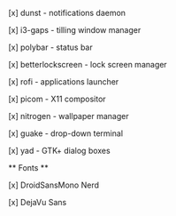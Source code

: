 [x] dunst - notifications daemon

[x] i3-gaps - tilling window manager

[x] polybar - status bar

[x] betterlockscreen - lock screen manager

[x] rofi - applications launcher

[x] picom - X11 compositor

[x] nitrogen - wallpaper manager

[x] guake - drop-down terminal

[x] yad - GTK+ dialog boxes

** Fonts **

[x] DroidSansMono Nerd

[x] DejaVu Sans
